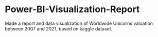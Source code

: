 # Power-BI-Visualization-Report
Made a report and data visualization of Worldwide Unicorns valuation between 2007 and 2021, based on kaggle dataset.
